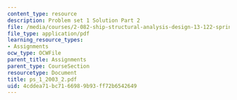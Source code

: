 ```yaml
---
content_type: resource
description: Problem set 1 Solution Part 2
file: /media/courses/2-082-ship-structural-analysis-design-13-122-spring-2003/4cddea71bc7166989b93ff72b6542649_ps_1_2003_2.pdf
file_type: application/pdf
learning_resource_types:
- Assignments
ocw_type: OCWFile
parent_title: Assignments
parent_type: CourseSection
resourcetype: Document
title: ps_1_2003_2.pdf
uid: 4cddea71-bc71-6698-9b93-ff72b6542649
---
```

